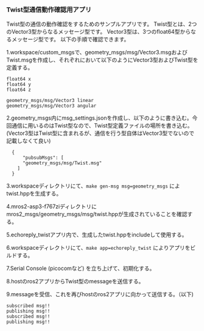 ### Twist型通信動作確認用アプリ

Twist型の通信の動作確認をするためのサンプルアプリです。
Twist型とは、2つのVector3型からなるメッセージ型です。
Vector3型は、3つのfloat64型からなるメッセージ型です。
以下の手順で確認できます。

1.workspace/custom_msgsで、geometry_msgs/msg/Vector3.msgおよびTwist.msgを作成し、それぞれにおいて以下のようにVector3型およびTwist型を定義する。

  ```
  float64 x
  float64 y
  float64 z
  ```

  ```
  geometry_msgs/msg/Vector3 linear
  geometry_msgs/msg/Vector3 angular
  ```

2.geometry_msgs内にmsg_settings.jsonを作成し、以下のように書き込む。今回通信に用いるのはTwist型なので、Twist型定義ファイルの場所を書き込む。(Vector3型はTwist型に含まれるが、通信を行う型自体はVector3型でないので記載しなくて良い)
```
  {
      "pubsubMsgs": [
      "geometry_msgs/msg/Twist.msg"
    ]
  }
```

3.workspaceディレクトリにて、`make gen-msg msg=geometry_msgs` によtwist.hppを生成する。

4.mros2-asp3-f767ziディレクトリにmros2_msgs/geometry_msgs/msg/twist.hppが生成されていることを確認する。

5.echoreply_twistアプリ内で、生成したtwist.hppをincludeして使用する。

6.workspaceディレクトリにて、`make app=echoreply_twist` によりアプリをビルドする。

7.Serial Console (picocomなど) を立ち上げて、初期化する。

8.hostのros2アプリからTwist型のmessageを送信する。

9.messageを受信、これを再びhostのros2アプリに向かって送信する。（以下)

```
subscribed msg!!
publishing msg!!
subscribed msg!!
publishing msg!!
```